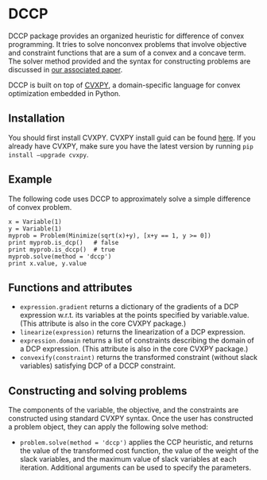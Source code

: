 DCCP
====

DCCP package provides an organized heuristic for difference of convex programming.
It tries to solve nonconvex problems that involve objective and constraint functions that are a sum of
a convex and a concave term. The solver method provided and the syntax for constructing problems are discussed in [our associated paper](https://stanford.edu/~boyd/papers/dccp.html).

DCCP is built on top of [CVXPY](http://www.cvxpy.org/), a domain-specific language for convex optimization embedded in Python.

Installation
------------
You should first install CVXPY. CVXPY install guid can be found [here](http://www.cvxpy.org/). If you already have CVXPY, make sure you have the latest version by running ``pip install —upgrade cvxpy``. 

Example
-------
The following code uses DCCP to approximately solve a simple difference of convex problem.
```
x = Variable(1)
y = Variable(1)
myprob = Problem(Minimize(sqrt(x)+y), [x+y == 1, y >= 0])
print myprob.is_dcp()   # false
print myprob.is_dccp()  # true
myprob.solve(method = 'dccp')
print x.value, y.value
```

Functions and attributes
----------------
* ``expression.gradient`` returns a dictionary of the gradients of a DCP expression
w.r.t. its variables at the points specified by variable.value. (This attribute
is also in the core CVXPY package.)
* ``linearize(expression)`` returns the linearization of a DCP expression.
* ``expression.domain`` returns a list of constraints describing the domain of a
DCP expression. (This attribute is also in the core CVXPY package.)
* ``convexify(constraint)`` returns the transformed constraint (without slack
variables) satisfying DCP of a DCCP constraint.
 
Constructing and solving problems
---------------------------------
The components of the variable, the objective, and the constraints are constructed using standard CVXPY syntax. Once the user has constructed a problem object, they can apply the following solve method:
* ``problem.solve(method = 'dccp')`` applies the CCP heuristic, and returns the value of the transformed cost function, the value of the weight of the slack variables, and the maximum value of slack variables at each iteration. Additional arguments can be used to specify the parameters.

